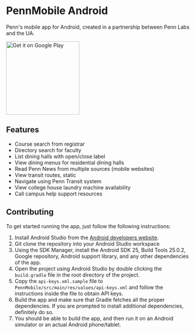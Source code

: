 PennMobile Android
===================

Penn's mobile app for Android, created in a partnership between Penn Labs and the UA.

<a href="https://play.google.com/store/apps/details?id=com.pennapps.labs.pennmobile"><img width="200px" alt="Get it on Google Play" src="https://play.google.com/intl/en_us/badges/images/apps/en-play-badge.png"/></a>

## Features

* Course search from registrar
* Directory search for faculty
* List dining halls with open/close label
* View dining menus for residential dining halls
* Read Penn News from multiple sources (mobile websites)
* View transit routes, static
* Navigate using Penn Transit system
* View college house laundry machine availability
* Call campus help support resources

## Contributing

To get started running the app, just follow the following instructions:

1. Install Android Studio from the [Android developers website](https://developer.android.com/sdk/installing/studio.html).
2. Git clone the repository into your Android Studio workspace
3. Using the SDK Manager, install the Android SDK 25, Build Tools 25.0.2, Google repository, Android support library, and any other dependencies of the app.
4. Open the project using Android Studio by double clicking the `build.gradle` file in the root directory of the project.
5. Copy the `api-keys.xml.sample` file to `PennMobile/src/main/res/values/api-keys.xml` and follow the instructions inside the file to obtain API keys.
6. Build the app and make sure that Gradle fetches all the proper dependencies. If you are prompted to install additional dependencies, definitely do so.
7. You should be able to build the app, and then run it on an Android simulator or an actual Android phone/tablet.
